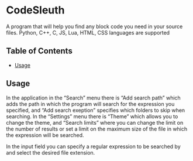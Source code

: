 # CodeSleuth

A program that will help you find any block code you need in your source files. Python, C++, C, JS, Lua, HTML, CSS languages are supported

## Table of Contents

- [Usage](#usage)

## Usage

In the application in the “Search” menu there is “Add search path” which adds the path in which the program will search for the expression you specified, and “Add search exeption” specifies which folders to skip when searching. In the “Settings” menu there is “Theme” which allows you to change the theme, and “Search limits” where you can change the limit on the number of results or set a limit on the maximum size of the file in which the expression will be searched.

In the input field you can specify a regular expression to be searched by and select the desired file extension.